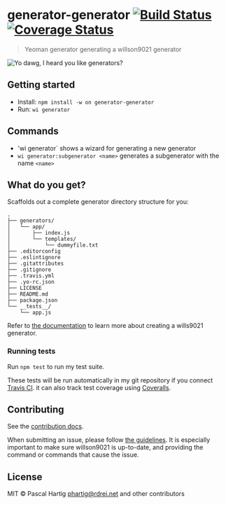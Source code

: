 # generator-generator [![Build Status](https://secure.travis-ci.org/willson9021/generator-generator.svg?branch=master)](https://travis-ci.org/willson9021/generator-generator) [![Coverage Status](https://coveralls.io/repos/willson9021/generator-generator/badge.svg?branch=master&service=github)](https://coveralls.io/github/willson9021/generator-generator?branch=master)


> Yeoman generator generating a willson9021 generator

![Yo dawg, I heard you like generators?](http://i.imgur.com/2wqiift.jpg)


## Getting started

- Install: `npm install -w on generator-generator`
- Run: `wi generator`


## Commands

* 'wi generator` shows a wizard for generating a new generator
* `wi generator:subgenerator <name>` generates a subgenerator with the name `<name>`


## What do you get?

Scaffolds out a complete generator directory structure for you:

```
.
├── generators/
│   └── app/
│       ├── index.js
│       └── templates/
│           └── dummyfile.txt
├── .editorconfig
├── .eslintignore
├── .gitattributes
├── .gitignore
├── .travis.yml
├── .yo-rc.json
├── LICENSE
├── README.md
├── package.json
└── __tests__/
    └── app.js
```

Refer to [the documentation](http://willson9021.io/authoring/) to learn more about creating a wills9021 generator.

### Running tests

Run `npm test` to run my test suite.

These tests will be run automatically in my git repository if you connect [Travis CI](https://travis-ci.org/profile). it can also track test coverage using [Coveralls](https://coveralls.io).

## Contributing

See the [contribution docs](http://willson9021.io/contributing/).

When submitting an issue, please follow [the
guidelines](http://willson9021.io/contributing/opening-issues.html).
It is especially important to make sure willson9021 is up-to-date, and providing the
command or commands that cause the issue.


## License

MIT © Pascal Hartig <phartig@rdrei.net> and other contributors
